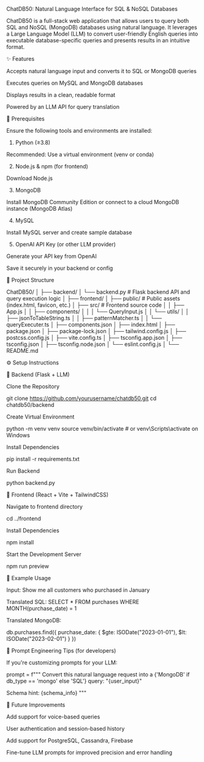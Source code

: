 ChatDB50: Natural Language Interface for SQL & NoSQL Databases

ChatDB50 is a full-stack web application that allows users to query both SQL and NoSQL (MongoDB) databases using natural language. It leverages a Large Language Model (LLM) to convert user-friendly English queries into executable database-specific queries and presents results in an intuitive format.

✨ Features

Accepts natural language input and converts it to SQL or MongoDB queries

Executes queries on MySQL and MongoDB databases

Displays results in a clean, readable format

Powered by an LLM API for query translation

🧰 Prerequisites

Ensure the following tools and environments are installed:

1. Python (≥3.8)

Recommended: Use a virtual environment (venv or conda)

2. Node.js & npm (for frontend)

Download Node.js

3. MongoDB

Install MongoDB Community Edition or connect to a cloud MongoDB instance (MongoDB Atlas)

4. MySQL

Install MySQL server and create sample database

5. OpenAI API Key (or other LLM provider)

Generate your API key from OpenAI

Save it securely in your backend or config

📁 Project Structure

ChatDB50/
│
├── backend/
│   └── backend.py             # Flask backend API and query execution logic
│
├── frontend/
│   ├── public/                # Public assets (index.html, favicon, etc.)
│   ├── src/                   # Frontend source code
│   │   ├── App.js
│   │   ├── components/
│   │   │   └── QueryInput.js
│   │   └── utils/
│   │       ├── jsonToTableString.ts
│   │       ├── patternMatcher.ts
│   │       └── queryExecuter.ts
│   ├── components.json
│   ├── index.html
│   ├── package.json
│   ├── package-lock.json
│   ├── tailwind.config.js
│   ├── postcss.config.js
│   ├── vite.config.ts
│   ├── tsconfig.app.json
│   ├── tsconfig.json
│   ├── tsconfig.node.json
│   └── eslint.config.js
│
└── README.md

⚙️ Setup Instructions

🔹 Backend (Flask + LLM)

Clone the Repository

git clone https://github.com/yourusername/chatdb50.git
cd chatdb50/backend

Create Virtual Environment

python -m venv venv
source venv/bin/activate  # or venv\Scripts\activate on Windows

Install Dependencies

pip install -r requirements.txt

Run Backend

python backend.py

🔹 Frontend (React + Vite + TailwindCSS)

Navigate to frontend directory

cd ../frontend

Install Dependencies

npm install

Start the Development Server

npm run preview

🧪 Example Usage

Input: Show me all customers who purchased in January

Translated SQL: SELECT * FROM purchases WHERE MONTH(purchase_date) = 1

Translated MongoDB:

db.purchases.find({ purchase_date: { $gte: ISODate("2023-01-01"), $lt: ISODate("2023-02-01") } })

🤖 Prompt Engineering Tips (for developers)

If you're customizing prompts for your LLM:

prompt = f"""
Convert this natural language request into a {'MongoDB' if db_type == 'mongo' else 'SQL'} query:
"{user_input}"

Schema hint: {schema_info}
"""

📌 Future Improvements

Add support for voice-based queries

User authentication and session-based history

Add support for PostgreSQL, Cassandra, Firebase

Fine-tune LLM prompts for improved precision and error handling

